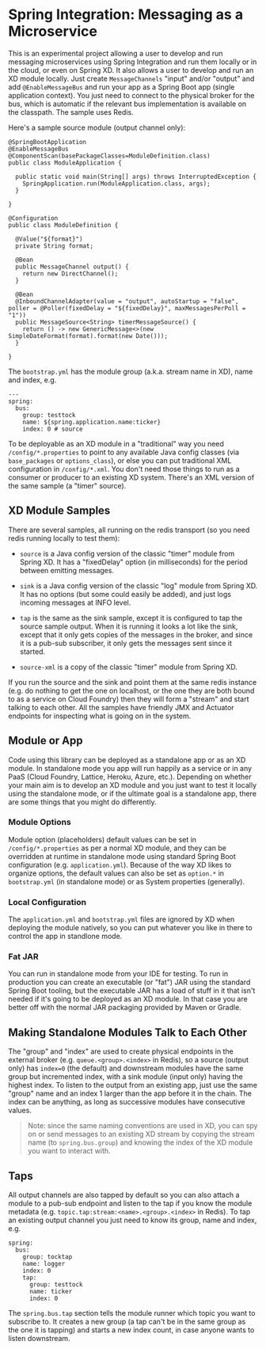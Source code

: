 # Spring Integration: Messaging as a Microservice

This is an experimental project allowing a user to develop and run messaging microservices using Spring Integration and run them locally or in the cloud, or even on Spring XD. It also allows a user to develop and run an XD module locally. Just create `MessageChannels` "input" and/or "output" and add `@EnableMessageBus` and run your app as a Spring Boot app (single application context).  You just need to connect to the physical broker for the bus, which is automatic if the relevant bus implementation is available on the classpath. The sample uses Redis.

Here's a sample source module (output channel only):

```
@SpringBootApplication
@EnableMessageBus
@ComponentScan(basePackageClasses=ModuleDefinition.class)
public class ModuleApplication {

  public static void main(String[] args) throws InterruptedException {
    SpringApplication.run(ModuleApplication.class, args);
  }

}

@Configuration
public class ModuleDefinition {

  @Value("${format}")
  private String format;

  @Bean
  public MessageChannel output() {
    return new DirectChannel();
  }

  @Bean
  @InboundChannelAdapter(value = "output", autoStartup = "false", poller = @Poller(fixedDelay = "${fixedDelay}", maxMessagesPerPoll = "1"))
  public MessageSource<String> timerMessageSource() {
    return () -> new GenericMessage<>(new SimpleDateFormat(format).format(new Date()));
  }

}
```

The `bootstrap.yml` has the module group (a.k.a. stream name in XD), name and index, e.g.

```
---
spring:
  bus:
    group: testtock
    name: ${spring.application.name:ticker}
    index: 0 # source
```

To be deployable as an XD module in a "traditional" way you need `/config/*.properties` to point to any available Java config classes (via `base_packages` or `options_class`), or else you can put traditional XML configuration in `/config/*.xml`. You don't need those things to run as a consumer or producer to an existing XD system. There's an XML version of the same sample (a "timer" source).

## XD Module Samples

There are several samples, all running on the redis transport (so you need redis running locally to test them):

* `source` is a Java config version of the classic "timer" module from Spring XD. It has a "fixedDelay" option (in milliseconds) for the period between emitting messages.

* `sink` is a Java config version of the classic "log" module from Spring XD. It has no options (but some could easily be added), and just logs incoming messages at INFO level.

* `tap` is the same as the sink sample, except it is configured to tap the source sample output. When it is running it looks a lot like the sink, except that it only gets copies of the messages in the broker, and since it is a pub-sub subscriber, it only gets the messages sent since it started.

* `source-xml` is a copy of the classic "timer" module from Spring XD.

If you run the source and the sink and point them at the same redis instance (e.g. do nothing to get the one on localhost, or the one they are both bound to as a service on Cloud Foundry) then they will form a "stream" and start talking to each other. All the samples have friendly JMX and Actuator endpoints for inspecting what is going on in the system.

## Module or App

Code using this library can be deployed as a standalone app or as an XD module. In standalone mode you app will run happily as a service or in any PaaS (Cloud Foundry, Lattice, Heroku, Azure, etc.). Depending on whether your main aim is to develop an XD module and you just want to test it locally using the standalone mode, or if the ultimate goal is a standalone app, there are some things that you might do differently.

### Module Options

Module option (placeholders) default values can be set in `/config/*.properties` as per a normal XD module, and they can be overridden at runtime in standalone mode using standard Spring Boot configuration (e.g. `application.yml`). Because of the way XD likes to organize options, the default values can also be set as `option.*` in `bootstrap.yml` (in standalone mode) or as System properties (generally).

### Local Configuration

The `application.yml` and `bootstrap.yml` files are ignored by XD when deploying the module natively, so you can put whatever you like in there to control the app in standlone mode.

### Fat JAR

You can run in standalone mode from your IDE for testing. To run in production you can create an executable (or "fat") JAR using the standard Spring Boot tooling, but the executable JAR has a load of stuff in it that isn't needed if it's going to be deployed as an XD module. In that case you are better off with the normal JAR packaging provided by Maven or Gradle.

## Making Standalone Modules Talk to Each Other

The "group" and "index" are used to create physical endpoints in the external broker (e.g. `queue.<group>.<index>` in Redis), so a source (output only) has `index=0` (the default) and downstream modules have the same group but incremented index, with a sink module (input only) having the highest index. To listen to the output from an existing app, just use the same "group" name and an index 1 larger than the app before it in the chain. The index can be anything, as long as successive modules have consecutive values. 

> Note: since the same naming conventions are used in XD, you can spy on or send messages to an existing XD stream by copying the stream name (to `spring.bus.group`) and knowing the index of the XD module you want to interact with.

## Taps

All output channels are also tapped by default so you can also attach a module to a pub-sub endpoint and listen to the tap if you know the module metadata (e.g. `topic.tap:stream:<name>.<group>.<index>` in Redis). To tap an existing output channel you just need to know its group, name and index, e.g.

```
spring:
  bus:
    group: tocktap
    name: logger
    index: 0
    tap:
      group: testtock
      name: ticker
      index: 0
```

The `spring.bus.tap` section tells the module runner which topic you want to subscribe to. It creates a new group (a tap can't be in the same group as the one it is tapping) and starts a new index count, in case anyone wants to listen downstream.